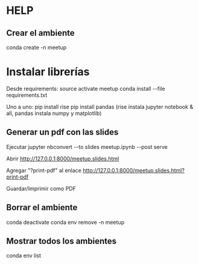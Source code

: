 # HELP

## Crear el ambiente
conda create -n meetup

# Instalar librerías
Desde requirements:
source activate meetup
conda install --file requirements.txt

Uno a uno:
pip install rise
pip install pandas
(rise instala jupyter notebook & all, pandas instala numpy y matplotlib)

## Generar un pdf con las slides
Ejecutar
jupyter nbconvert --to slides meetup.ipynb --post serve

Abrir
http://127.0.0.1:8000/meetup.slides.html

Agregar "?print-pdf" al enlace
http://127.0.0.1:8000/meetup.slides.html?print-pdf

Guardar/Imprimir como PDF

## Borrar el ambiente
conda deactivate
conda env remove -n meetup

## Mostrar todos los ambientes
conda env list